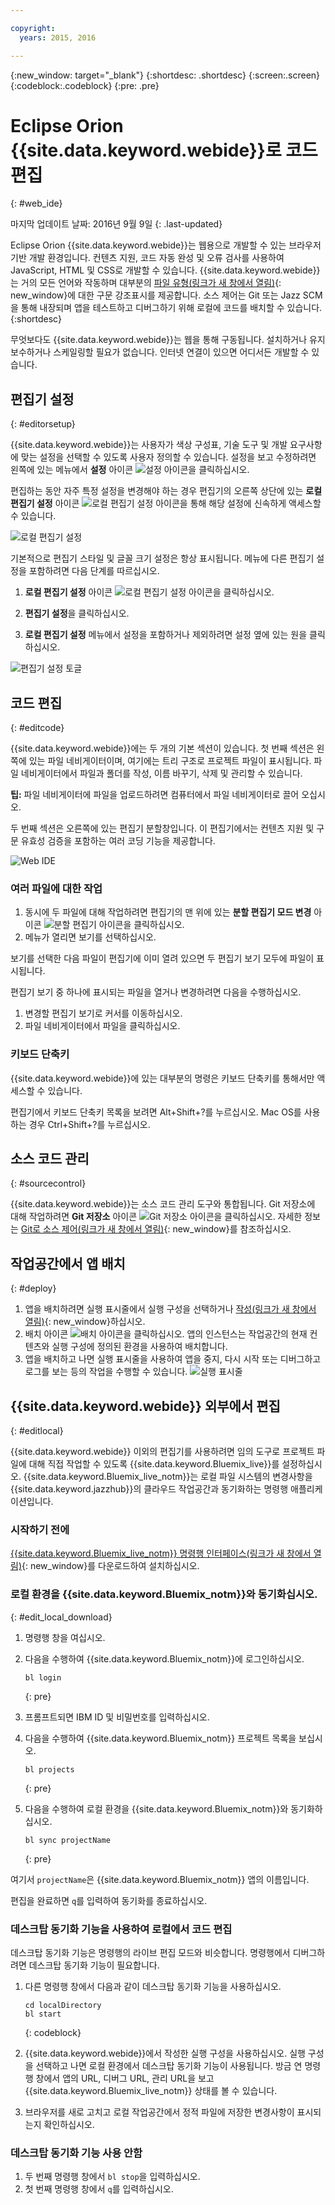 ```yaml
---

copyright:
  years: 2015, 2016

---
```


{:new_window: target="_blank"}
{:shortdesc: .shortdesc}
{:screen:.screen}
{:codeblock:.codeblock}
{:pre: .pre}

# Eclipse Orion {{site.data.keyword.webide}}로 코드 편집
{: #web_ide}

마지막 업데이트 날짜: 2016년 9월 9일
{: .last-updated}

Eclipse Orion {{site.data.keyword.webide}}는 웹용으로 개발할 수 있는 브라우저 기반 개발 환경입니다. 컨텐츠 지원, 코드 자동 완성 및 오류 검사를 사용하여 JavaScript, HTML 및 CSS로 개발할 수 있습니다. {{site.data.keyword.webide}}는 거의 모든 언어와 작동하며 대부분의 [파일 유형(링크가 새 창에서 열림)](https://hub.jazz.net/docs/overview/#dev_support){: new_window}에 대한 구문 강조표시를 제공합니다. 소스 제어는 Git 또는 Jazz SCM을 통해 내장되며 앱을 테스트하고 디버그하기 위해 로컬에 코드를 배치할 수 있습니다.
{:shortdesc}

무엇보다도 {{site.data.keyword.webide}}는 웹을 통해 구동됩니다. 설치하거나 유지보수하거나 스케일링할 필요가 없습니다. 인터넷 연결이 있으면 어디서든 개발할 수 있습니다.

## 편집기 설정
{: #editorsetup}

{{site.data.keyword.webide}}는 사용자가 색상 구성표, 기술 도구 및 개발 요구사항에 맞는 설정을 선택할 수 있도록 사용자 정의할 수 있습니다. 설정을 보고 수정하려면 왼쪽에 있는 메뉴에서 **설정** 아이콘 <img class="inline" src="./images/webide_settings_icon.png"  alt="설정 아이콘">을 클릭하십시오.

<!-- LH: I don't think we need to include the following table, so I'm commenting it out. When you're viewing the settings in the Web IDE, this information should be obvious -->

<!--| Categories | Description  |
|---|---|
| Cloud Foundry  | Define a Cloud Foundry API and Manage URL  |
| CSS Validation | Define the severities for CSS linting rules that you use to check your code  |
| Editor Settings  | Configure editor-specific settings for key bindings, editor behavior, layout, and more  |
| Editor Styles  | Configure color schemes for the languages that you use, or import a theme from another editors  |
| Git  | Configure general settings for Git  |
| Globalization | Define globalization settings for your code |
| JavaScript Validation  | Define the severities for the JavaScript linting rules that you use to check your code  |
| Plug-ins  | Install, disable, or remove plug-ins from the editor  | -->

편집하는 동안 자주 특정 설정을 변경해야 하는 경우 편집기의 오른쪽 상단에 있는 **로컬 편집기 설정** 아이콘 <img class="inline" src="./images/webide_local_settings_icon.png"  alt="로컬 편집기 설정 아이콘">을 통해 해당 설정에 신속하게 액세스할 수 있습니다.

![로컬 편집기 설정](images/webide_local_editor_settings.png)

기본적으로 편집기 스타일 및 글꼴 크기 설정은 항상 표시됩니다. 메뉴에 다른 편집기 설정을 포함하려면 다음 단계를 따르십시오.

1. **로컬 편집기 설정** 아이콘 <img class="inline" src="./images/webide_local_settings_icon.png"  alt="로컬 편집기 설정 아이콘">을 클릭하십시오.

2. **편집기 설정**을 클릭하십시오.

3. **로컬 편집기 설정** 메뉴에서 설정을 포함하거나 제외하려면 설정 옆에 있는 원을 클릭하십시오.

![편집기 설정 토글](images/webide_editor_settings_toggle.png)


## 코드 편집
{: #editcode}

{{site.data.keyword.webide}}에는 두 개의 기본 섹션이 있습니다. 첫 번째 섹션은 왼쪽에 있는 파일 네비게이터이며, 여기에는 트리 구조로 프로젝트 파일이 표시됩니다. 파일 네비게이터에서 파일과 폴더를 작성, 이름 바꾸기, 삭제 및 관리할 수 있습니다.

**팁:** 파일 네비게이터에 파일을 업로드하려면 컴퓨터에서 파일 네비게이터로 끌어 오십시오.

두 번째 섹션은 오른쪽에 있는 편집기 분할창입니다. 이 편집기에서는 컨텐츠 지원 및 구문 유효성 검증을 포함하는 여러 코딩 기능을 제공합니다.

![Web IDE](images/webide.png)

### 여러 파일에 대한 작업
1. 동시에 두 파일에 대해 작업하려면 편집기의 맨 위에 있는 **분할 편집기 모드 변경** 아이콘 <img class="inline" src="./images/webide_split_editor_icon.png"  alt="분할 편집기 아이콘">을 클릭하십시오.
2. 메뉴가 열리면 보기를 선택하십시오.

 보기를 선택한 다음 파일이 편집기에 이미 열려 있으면 두 편집기 보기 모두에 파일이 표시됩니다.

 편집기 보기 중 하나에 표시되는 파일을 열거나 변경하려면 다음을 수행하십시오.
 1. 변경할 편집기 보기로 커서를 이동하십시오.
 2. 파일 네비게이터에서 파일을 클릭하십시오.

### 키보드 단축키
{{site.data.keyword.webide}}에 있는 대부분의 명령은 키보드 단축키를 통해서만 액세스할 수 있습니다.

편집기에서 키보드 단축키 목록을 보려면 Alt+Shift+?를 누르십시오. Mac OS를 사용하는 경우 Ctrl+Shift+?를 누르십시오.

## 소스 코드 관리
{: #sourcecontrol}

{{site.data.keyword.webide}}는 소스 코드 관리 도구와 통합됩니다. Git 저장소에 대해 작업하려면 **Git 저장소** 아이콘 <img class="inline" src="./images/webide_git_icon.png"  alt="Git 저장소 아이콘">을 클릭하십시오. 자세한 정보는 [Git로 소스 제어(링크가 새 창에서 열림)](https://hub.jazz.net/docs/git/){: new_window}를 참조하십시오.


## 작업공간에서 앱 배치
{: #deploy}

1. 앱을 배치하려면 실행 표시줄에서 실행 구성을 선택하거나 [작성(링크가 새 창에서 열림)](https://hub.jazz.net/tutorials/livesync/#launch_configuration){: new_window}하십시오.
1. 배치 아이콘 <img class="inline" src="./images/webide_deploy_button.png"  alt="배치 아이콘">을 클릭하십시오. 앱의 인스턴스는 작업공간의 현재 컨텐츠와 실행 구성에 정의된 환경을 사용하여 배치합니다. 
2. 앱을 배치하고 나면 실행 표시줄을 사용하여 앱을 중지, 다시 시작 또는 디버그하고 로그를 보는 등의 작업을 수행할 수 있습니다.
![실행 표시줄](images/webide_runbar.png)

<!-- LH: I'm commenting out the following list because I think this information is obvious from the UI. I also updated the preceding sentence to mention a few things that you can do from the run bar.

 * Stop the app: <img  class="inline" src="./images/webide_stop_button.png"  alt="The stop icon">
 * Open the deployed app: <img class="inline" src="./images/webide_open_app_url.png"  alt="The open app URL icon">
 * View the logs of the deployed app: <img class="inline" src="./images/webide_view_logs.png"  alt="The view logs icon">
 * Open the app's Dashboard: <img  class="inline" src="./images/webide_open_dashboard.png"  alt="The open dashboard icon">
 * If you are developing a Node.js app, enable Live Edit mode: <img  class="inline"  src="./images/webide_enable_live_edit.png"  alt="The enable live edit slider">
 * With Live Edit mode enabled, restart the app quickly, without redeployment: <img  class="inline" src="./images/webide_live_edit_restart.png"  alt="The Live Edit restart icon">
 * With Live Edit mode enabled, access the debugger: <img  class="inline" src="./images/webide_debug_icon.png"  alt="The debug icon"> -->

 ## {{site.data.keyword.webide}} 외부에서 편집
{: #editlocal}

{{site.data.keyword.webide}} 이외의 편집기를 사용하려면 임의 도구로 프로젝트 파일에 대해 직접 작업할 수 있도록 {{site.data.keyword.Bluemix_live}}를 설정하십시오. {{site.data.keyword.Bluemix_live_notm}}는 로컬 파일 시스템의 변경사항을 {{site.data.keyword.jazzhub}}의 클라우드 작업공간과 동기화하는 명령행 애플리케이션입니다. 

### 시작하기 전에 

[{{site.data.keyword.Bluemix_live_notm}} 명령행 인터페이스(링크가 새 창에서 열림)](http://livesyncdownload.ng.bluemix.net){: new_window}를 다운로드하여 설치하십시오.

### 로컬 환경을 {{site.data.keyword.Bluemix_notm}}와 동기화십시오.
{: #edit_local_download}

1. 명령행 창을 여십시오.
2. 다음을 수행하여 {{site.data.keyword.Bluemix_notm}}에 로그인하십시오.

	```
	bl login
	```
	{: pre}

3. 프롬프트되면 IBM ID 및 비밀번호를 입력하십시오.
4. 다음을 수행하여 {{site.data.keyword.Bluemix_notm}} 프로젝트 목록을 보십시오. 

	```
	bl projects
	```
	{: pre}

4. 다음을 수행하여 로컬 환경을 {{site.data.keyword.Bluemix_notm}}와 동기화하십시오.

	```
	bl sync projectName
	```
	{: pre}

여기서 `projectName`은 {{site.data.keyword.Bluemix_notm}} 앱의 이름입니다.

편집을 완료하면 `q`를 입력하여 동기화를 종료하십시오.

### 데스크탑 동기화 기능을 사용하여 로컬에서 코드 편집

데스크탑 동기화 기능은 명령행의 라이브 편집 모드와 비슷합니다. 명령행에서 디버그하려면 데스크탑 동기화 기능이 필요합니다.
1. 다른 명령행 창에서 다음과 같이 데스크탑 동기화 기능을 사용하십시오.

	```
	cd localDirectory
	bl start
	```
	{: codeblock}

2. {{site.data.keyword.webide}}에서 작성한 실행 구성을 사용하십시오. 실행 구성을 선택하고 나면 로컬 환경에서 데스크탑 동기화 기능이 사용됩니다. 방금 연 명령행 창에서 앱의 URL, 디버그 URL, 관리 URL을 보고 {{site.data.keyword.Bluemix_live_notm}} 상태를 볼 수 있습니다.

3. 브라우저를 새로 고치고 로컬 작업공간에서 정적 파일에 저장한 변경사항이 표시되는지 확인하십시오. 

### 데스크탑 동기화 기능 사용 안함

1. 두 번째 명령행 창에서 `bl stop`을 입력하십시오.
2. 첫 번째 명령행 창에서 `q`를 입력하십시오.

